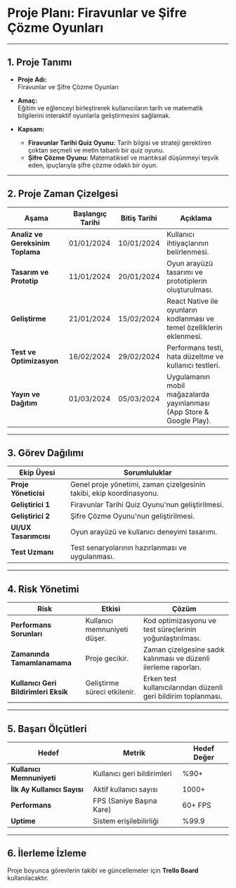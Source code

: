 # **Proje Planı: Firavunlar ve Şifre Çözme Oyunları**

---

## **1. Proje Tanımı**

- **Proje Adı:**  
  Firavunlar ve Şifre Çözme Oyunları

- **Amaç:**  
  Eğitim ve eğlenceyi birleştirerek kullanıcıların tarih ve matematik bilgilerini interaktif oyunlarla geliştirmesini sağlamak.

- **Kapsam:**  
  - **Firavunlar Tarihi Quiz Oyunu:** Tarih bilgisi ve strateji gerektiren çoktan seçmeli ve metin tabanlı bir quiz oyunu.  
  - **Şifre Çözme Oyunu:** Matematiksel ve mantıksal düşünmeyi teşvik eden, ipuçlarıyla şifre çözme odaklı bir oyun.  

---

## **2. Proje Zaman Çizelgesi**

| **Aşama**                    | **Başlangıç Tarihi** | **Bitiş Tarihi** | **Açıklama**                                       |
|-------------------------------|----------------------|------------------|---------------------------------------------------|
| **Analiz ve Gereksinim Toplama** | 01/01/2024          | 10/01/2024       | Kullanıcı ihtiyaçlarının belirlenmesi.           |
| **Tasarım ve Prototip**        | 11/01/2024          | 20/01/2024       | Oyun arayüzü tasarımı ve prototiplerin oluşturulması. |
| **Geliştirme**                 | 21/01/2024          | 15/02/2024       | React Native ile oyunların kodlanması ve temel özelliklerin eklenmesi. |
| **Test ve Optimizasyon**       | 16/02/2024          | 29/02/2024       | Performans testi, hata düzeltme ve kullanıcı testleri. |
| **Yayın ve Dağıtım**           | 01/03/2024          | 05/03/2024       | Uygulamanın mobil mağazalarda yayınlanması (App Store & Google Play). |

---

## **3. Görev Dağılımı**

| **Ekip Üyesi**       | **Sorumluluklar**                                     |
|-----------------------|-----------------------------------------------------|
| **Proje Yöneticisi**  | Genel proje yönetimi, zaman çizelgesinin takibi, ekip koordinasyonu. |
| **Geliştirici 1**     | Firavunlar Tarihi Quiz Oyunu'nun geliştirilmesi.     |
| **Geliştirici 2**     | Şifre Çözme Oyunu'nun geliştirilmesi.               |
| **UI/UX Tasarımcısı** | Oyun arayüzü ve kullanıcı deneyimi tasarımı.        |
| **Test Uzmanı**       | Test senaryolarının hazırlanması ve uygulanması.    |

---

## **4. Risk Yönetimi**

| **Risk**                  | **Etkisi**                     | **Çözüm**                                                    |
|---------------------------|---------------------------------|-------------------------------------------------------------|
| **Performans Sorunları**  | Kullanıcı memnuniyeti düşer.   | Kod optimizasyonu ve test süreçlerinin yoğunlaştırılması.    |
| **Zamanında Tamamlanamama** | Proje gecikir.                | Zaman çizelgesine sadık kalınması ve düzenli ilerleme raporları. |
| **Kullanıcı Geri Bildirimleri Eksik** | Geliştirme süreci etkilenir. | Erken test kullanıcılarından düzenli geri bildirim toplanması. |

---

## **5. Başarı Ölçütleri**

| **Hedef**               | **Metrik**                 | **Hedef Değer**          |
|--------------------------|---------------------------|--------------------------|
| **Kullanıcı Memnuniyeti** | Kullanıcı geri bildirimleri | %90+                     |
| **İlk Ay Kullanıcı Sayısı** | Aktif kullanıcı sayısı     | 1000+                    |
| **Performans**           | FPS (Saniye Başına Kare)   | 60+ FPS                  |
| **Uptime**               | Sistem erişilebilirliği    | %99.9                    |

---

## **6. İlerleme İzleme**

Proje boyunca görevlerin takibi ve güncellemeler için **Trello Board** kullanılacaktır.
